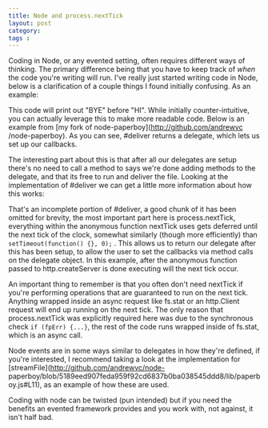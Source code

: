 ```yaml
---
title: Node and process.nextTick
layout: post
category: 
tags : 
---
```


Coding in Node, or any evented setting, often requires different ways of
thinking. The primary difference being that you have to keep
track of _when_ the code you're writing
will run. I've really just started writing code in Node, below is a
clarification of a couple things I found initially confusing. As an example:

<script src="https://gist.github.com/358378.js?file=gistfile1.js"></script>

This code will print out "BYE" before "HI". While initially counter-intuitive,
you can actually leverage this to make more readable code. Below is an example
from [my fork of node-paperboy](http://github.com/andrewvc
/node-paperboy). As you can see, #deliver returns a delegate, which lets us
set up our callbacks.

<script src="https://gist.github.com/358221.js?file=PaperboyDelegateExample.js"></script>    

The interesting part about this is that after all our delegates are setup
there's no need to call a method to says we're done adding methods to the
delegate, and that its free to run and deliver the file. Looking at the
implementation of #deliver we can get a little more information about how this
works:

<script src="https://gist.github.com/358229.js?file=node_delegate_example.js"></script>    

That's an incomplete portion of #deliver, a good chunk of it has been omitted
for brevity, the most important part here is process.nextTick, everything
within the anonymous function nextTick uses gets deferred until the next tick
of the clock, somewhat similarly (though more efficiently) than
`setTimeout(function() {}, 0);` . This allows us to return
our delegate after this has been setup, to allow the user to set the callbacks
via method calls on the delegate object. In this example, after the anonymous
function passed to http.createServer is done executing will the next tick
occur.

An important thing to remember is that you often don't need nextTick if you're
performing operations that are guaranteed to run on the next tick. Anything
wrapped inside an async request like fs.stat or an http.Client request will
end up running on the next tick. The only reason that process.nextTick was
explicitly required here was due to the synchronous check `if (fpErr) {...}`,
the rest of the code runs wrapped inside of fs.stat, which is an async call.

Node events are in some ways similar to delegates in how they're defined, if
you're interested, I recommend taking a look at the implementation
for [streamFile](http://github.com/andrewvc/node-
paperboy/blob/5189eed907feda959f92cd6837b0ba038545ddd8/lib/paperboy.js#L11),
as an example of how these are used.

Coding with node can be twisted (pun intended) but if you need the benefits an
evented framework provides and you work with, not against, it isn't half bad.

